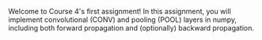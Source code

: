 Welcome to Course 4's first assignment! In this assignment, 
you will implement convolutional (CONV) and pooling (POOL) layers in numpy, 
including both forward propagation and (optionally) backward propagation.
